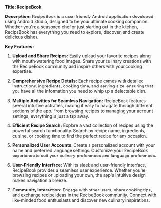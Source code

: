 **Title: RecipeBook**

**Description:**
RecipeBook is a user-friendly Android application developed using Android Studio, designed to be your ultimate cooking companion. Whether you're a seasoned chef or just starting out in the kitchen, RecipeBook has everything you need to explore, discover, and create delicious dishes.

**Key Features:**

1. **Upload and Share Recipes:**
   Easily upload your favorite recipes along with mouth-watering food images. Share your culinary creations with the RecipeBook community and inspire others with your cooking expertise.

2. **Comprehensive Recipe Details:**
   Each recipe comes with detailed instructions, ingredients, cooking time, and serving size, ensuring that you have all the information you need to whip up a delectable dish.

3. **Multiple Activities for Seamless Navigation:**
   RecipeBook features several intuitive activities, making it easy to navigate through different sections of the app. From browsing recipes to managing your account settings, everything is just a tap away.

4. **Efficient Recipe Search:**
   Explore a vast collection of recipes using the powerful search functionality. Search by recipe name, ingredients, cuisine, or cooking time to find the perfect recipe for any occasion.

5. **Personalized User Accounts:**
   Create a personalized account with your name and preferred language settings. Customize your RecipeBook experience to suit your culinary preferences and language preferences.

6. **User-Friendly Interface:**
   With its sleek and user-friendly interface, RecipeBook provides a seamless user experience. Whether you're browsing recipes or uploading your own, the app's intuitive design makes navigation a breeze.

7. **Community Interaction:**
   Engage with other users, share cooking tips, and exchange recipe ideas in the RecipeBook community. Connect with like-minded food enthusiasts and discover new culinary inspirations.
